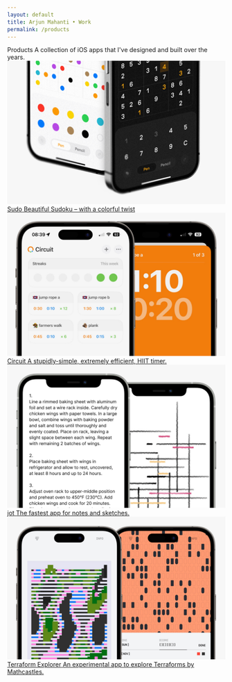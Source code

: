 ```yaml
---
layout: default 
title: Arjun Mahanti • Work
permalink: /products
---
```


<section id="header-generic" class="color-generic">
    <div class="row">
    <span class="title">Products</span>
    <span class="subtitle">A collection of iOS apps that I've designed and built over the years.</span>
    </div>
</section>
<section>
    <a href="/products/sudo">
    <img class="mb16" src="/img/products/sudoku.jpg">
    <div class="row interactive">
        <span class="title color-sudo">Sudo</span>
        <span class="subtitle color-sudo">Beautiful Sudoku – with a colorful twist</span>
    </div>
    </a>
</section>
<section>
    <a href="/products/circuit">
    <img class="mb16" src="/img/products/circuit.jpg">
    <div class="row interactive">
        <span class="title color-circuit">Circuit</span>
        <span class="subtitle color-circuit">A stupidly-simple, extremely efficient, HIIT timer.</span>
    </div>
    </a>
</section>
<section>
     <a href="/products/jot">
    <img class="mb16" src="/img/products/jot.jpg">
    <div class="row interactive">
        <span class="title color-jot">jot</span>
        <span class="subtitle color-jot">The fastest app for notes and sketches.</span>
    </div>
    </a>
</section>
<section>
    <a href="/products/terraforms">
    <img class="mb16" src="/img/products/terraforms.jpg">
    <div class="row interactive">
        <span class="title color-terraforms">Terraform Explorer</span>
            <span class="subtitle color-terraforms">An experimental app to explore Terraforms by Mathcastles.</span>
    </div>
    </a>
</section>